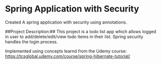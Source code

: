 # Spring Application with Security

Created A spring application with security using annotations.

##Project Description:##
This project is a todo list app which allows logged in user to add/delete/edit/view todo items in their list.
Spring security handles the login process.

Implemented using concepts learnd from the Udemy course:
https://tcsglobal.udemy.com/course/spring-hibernate-tutorial/
